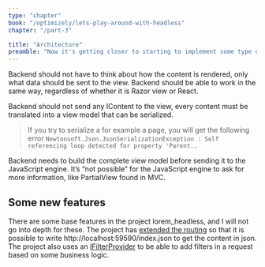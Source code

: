 ```yaml
---
type: "chapter"
book: "/optimizely/lets-play-around-with-headless"
chapter: "/part-3"

title: "Architecture"
preamble: "Now it's getting closer to starting to implement some type of JavaScript rendering in Optimizely CMS. But before that, we need to make some architectural decisions."
---
```


Backend should not have to think about how the content is rendered, only what data should be sent to the view. Backend should be able to work in the same way, regardless of whether it is Razor view or React.

Backend should not send any IContent to the view, every content must be translated into a view model that can be serialized.

> If you try to serialize a for example a page, you will get the following error `Newtonsoft.Json.JsonSerializationException : Self referencing loop detected for property 'Parent..`

Backend needs to build the complete view model before sending it to the JavaScript engine. It’s “not possible” for the JavaScript engine to ask for more information, like PartialView found in MVC. 

## Some new features

There are some base features in the project lorem_headless, and I will not go into depth for these. The project has [extended the routing](https://github.com/loremipsumdonec/optimizely-cms-models/tree/master/posts/lets_play_around_with_headless/example/lorem_headless/lorem_headless/Features/Render/Initialization/ContentTypeFromUrlInitialization.cs) so that it is possible to write http://localhost:59590/index.json to get the content in json. The project also uses an [IFilterProvider](https://github.com/loremipsumdonec/optimizely-cms-models/tree/master/posts/lets_play_around_with_headless/example/lorem_headless/lorem_headless/Features/Render/Services/DefaultFilterProvider.cs) to be able to add filters in a request based on some business logic.


